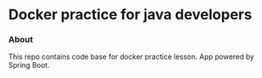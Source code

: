 # Docker practice for java developers


### About

This repo contains code base for docker practice lesson.
App powered by Spring Boot.

